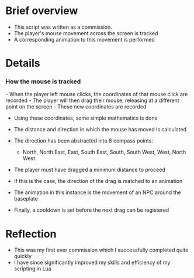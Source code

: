 # Brief overview
- This script was written as a commission.
- The player's mouse movement across the screen is tracked
- A corresponding animation to this movement is performed

# Details

<h3>
  How the mouse is tracked
</h3>
- When the player left mouse clicks, the coordinates of that mouse click are recorded
- The player will then drag their mouse, releasing at a different point on the screen
- These new coordinates are recorded

- Using these coordinates, some simple mathematics is done
- The distance and direction in which the mouse has moved is calculated
- The direction has been abstracted into 8 compass points:
  - North, North East, East, South East, South, South West, West, North West

- The player must have dragged a minimum distance to proceed
- If this is the case, the direction of the drag is matched to an animation
- The animation in this instance is the movement of an NPC around the baseplate

- Finally, a cooldown is set before the next drag can be registered

# Reflection
- This was my first ever commission which I successfully completed quite quickly
- I have since significantly improved my skills and efficiency of my scripting in Lua
